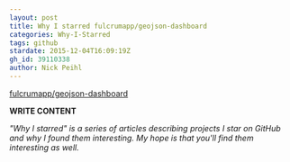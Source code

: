 ```yaml
---
layout: post
title: Why I starred fulcrumapp/geojson-dashboard
categories: Why-I-Starred
tags: github
stardate: 2015-12-04T16:09:19Z
gh_id: 39110338
author: Nick Peihl
---
```


[fulcrumapp/geojson-dashboard](https://github.com/fulcrumapp/geojson-dashboard)

**WRITE CONTENT**

*"Why I starred" is a series of articles describing projects I star on GitHub and why I found them interesting. My hope is that you'll find them interesting as well.*


